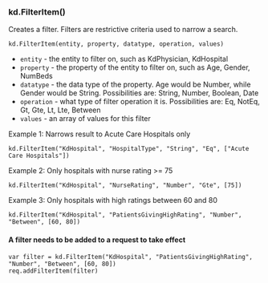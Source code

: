 ### kd.FilterItem()
Creates a filter. Filters are restrictive criteria used to narrow a search.

`kd.FilterItem(entity, property, datatype, operation, values)`
* `entity` - the entity to filter on, such as KdPhysician, KdHospital
* `property` - the property of the entity to filter on, such as Age, Gender, NumBeds
* `datatype` - the data type of the property. Age would be Number, while Gender would be String. Possibilities are: String, Number, Boolean, Date
* `operation` - what type of filter operation it is. Possibilities are: Eq, NotEq, Gt, Gte, Lt, Lte, Between
* `values` - an array of values for this filter

Example 1: Narrows result to Acute Care Hospitals only

    kd.FilterItem("KdHospital", "HospitalType", "String", "Eq", ["Acute Care Hospitals"])

Example 2: Only hospitals with nurse rating >= 75

    kd.FilterItem("KdHospital", "NurseRating", "Number", "Gte", [75])

Example 3: Only hospitals with high ratings between 60 and 80

    kd.FilterItem("KdHospital", "PatientsGivingHighRating", "Number", "Between", [60, 80])

#### A filter needs to be added to a request to take effect

    var filter = kd.FilterItem("KdHospital", "PatientsGivingHighRating", "Number", "Between", [60, 80])
    req.addFilterItem(filter)

